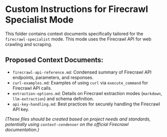 # Custom Instructions for Firecrawl Specialist Mode

This folder contains context documents specifically tailored for the `firecrawl-specialist` mode. This mode uses the Firecrawl API for web crawling and scraping.

## Proposed Context Documents:

*   `firecrawl-api-reference.md`: Condensed summary of Firecrawl API endpoints, parameters, and responses.
*   `curl-examples.md`: Examples of using `curl` via `execute_command` for Firecrawl API calls.
*   `extraction-options.md`: Details on Firecrawl extraction modes (`markdown`, `llm-extraction`) and schema definition.
*   `api-key-handling.md`: Best practices for securely handling the Firecrawl API key.

*(These files should be created based on project needs and standards, potentially using `context-condenser` on the official Firecrawl documentation.)*